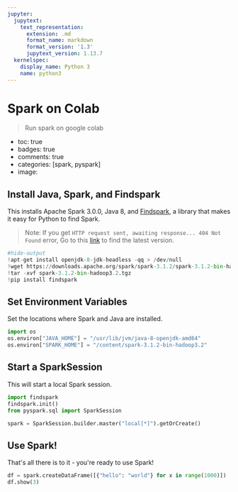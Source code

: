 ```yaml
---
jupyter:
  jupytext:
    text_representation:
      extension: .md
      format_name: markdown
      format_version: '1.3'
      jupytext_version: 1.13.7
  kernelspec:
    display_name: Python 3
    name: python3
---
```


<!-- #region id="4NYBaZN83C6A" -->
# Spark on Colab
> Run spark on google colab

- toc: true
- badges: true
- comments: true
- categories: [spark, pyspark]
- image:
<!-- #endregion -->

<!-- #region id="kvD4HBMi0ohY" -->
## Install Java, Spark, and Findspark
This installs Apache Spark 3.0.0, Java 8, and [Findspark](https://github.com/minrk/findspark), a library that makes it easy for Python to find Spark.
<!-- #endregion -->

<!-- #region id="3-pFvzkpvlZs" -->
> Note: If you get ```HTTP request sent, awaiting response... 404 Not Found``` error, Go to this [link](https://downloads.apache.org/spark) to find the latest version.
<!-- #endregion -->

```python id="fUhBhrGmyAvs" colab={"base_uri": "https://localhost:8080/", "height": 1000} outputId="ee0be783-ca9e-4211-db94-614a0aa74727"
#hide-output
!apt-get install openjdk-8-jdk-headless -qq > /dev/null
!wget https://downloads.apache.org/spark/spark-3.1.2/spark-3.1.2-bin-hadoop3.2.tgz
!tar -xvf spark-3.1.2-bin-hadoop3.2.tgz
!pip install findspark
```

<!-- #region id="b4Kjvk_h1AHl" -->
## Set Environment Variables
Set the locations where Spark and Java are installed.
<!-- #endregion -->

```python id="8Xnb_ePUyQIL"
import os
os.environ["JAVA_HOME"] = "/usr/lib/jvm/java-8-openjdk-amd64"
os.environ["SPARK_HOME"] = "/content/spark-3.1.2-bin-hadoop3.2"
```

<!-- #region id="NwU28K5f1H3P" -->
## Start a SparkSession
This will start a local Spark session.
<!-- #endregion -->

```python id="zgReRGl0y23D"
import findspark
findspark.init()
from pyspark.sql import SparkSession

spark = SparkSession.builder.master("local[*]").getOrCreate()
```

<!-- #region id="T3ULPx4Y1LiR" -->
## Use Spark!
That's all there is to it - you're ready to use Spark!
<!-- #endregion -->

```python id="XJp8ZI-VzYEz" colab={"base_uri": "https://localhost:8080/", "height": 222} outputId="f8b33305-730e-47b7-e1ae-915d51419166"
df = spark.createDataFrame([{"hello": "world"} for x in range(1000)])
df.show(3)
```
